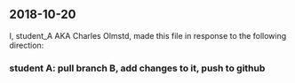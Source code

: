 ## 2018-10-20 
I, student_A AKA Charles Olmstd,  made this file in response to the following direction:
### student A: pull branch B, add changes to it, push to github
